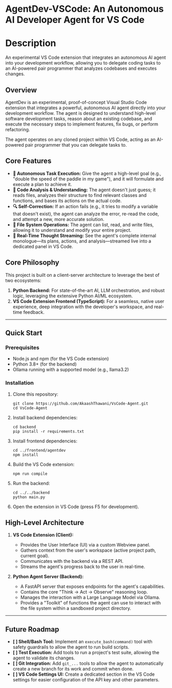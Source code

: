 # AgentDev-VSCode: An Autonomous AI Developer Agent for VS Code

# Description

An experimental VS Code extension that integrates an autonomous AI agent into your development workflow, allowing you to delegate coding tasks to an AI-powered pair programmer that analyzes codebases and executes changes.

## Overview

AgentDev is an experimental, proof-of-concept Visual Studio Code extension that integrates a powerful, autonomous AI agent directly into your development workflow. The agent is designed to understand high-level software development tasks, reason about an existing codebase, and execute the necessary steps to implement features, fix bugs, or perform refactoring.

The agent operates on any cloned project within VS Code, acting as an AI-powered pair programmer that you can delegate tasks to.

## Core Features

-   **🤖 Autonomous Task Execution:** Give the agent a high-level goal (e.g., "double the speed of the paddle in my game"), and it will formulate and execute a plan to achieve it.
-   **🧠 Code Analysis & Understanding:** The agent doesn't just guess; it reads files, analyzes their structure to find relevant classes and functions, and bases its actions on the actual code.
-   **🔍 Self-Correction:** If an action fails (e.g., it tries to modify a variable that doesn't exist), the agent can analyze the error, re-read the code, and attempt a new, more accurate solution.
-   **📄 File System Operations:** The agent can list, read, and write files, allowing it to understand and modify your entire project.
-   **💬 Real-Time Thought Streaming:** See the agent's complete internal monologue—its plans, actions, and analysis—streamed live into a dedicated panel in VS Code.

## Core Philosophy

This project is built on a client-server architecture to leverage the best of two ecosystems:

1.  **Python Backend:** For state-of-the-art AI, LLM orchestration, and robust logic, leveraging the extensive Python AI/ML ecosystem.
2.  **VS Code Extension Frontend (TypeScript):** For a seamless, native user experience, deep integration with the developer's workspace, and real-time feedback.

---

## Quick Start

### Prerequisites

- Node.js and npm (for the VS Code extension)
- Python 3.8+ (for the backend)
- Ollama running with a supported model (e.g., llama3.2)

### Installation

1. Clone this repository:
   ```
   git clone https://github.com/AkaashThawani/VsCode-Agent.git
   cd VsCode-Agent
   ```

2. Install backend dependencies:
   ```
   cd backend
   pip install -r requirements.txt
   ```

3. Install frontend dependencies:
   ```
   cd ../frontend/agentdev
   npm install
   ```

4. Build the VS Code extension:
   ```
   npm run compile
   ```

5. Run the backend:
   ```
   cd ../../backend
   python main.py
   ```

6. Open the extension in VS Code (press F5 for development).

## High-Level Architecture

1.  **VS Code Extension (Client):**
    *   Provides the User Interface (UI) via a custom Webview panel.
    *   Gathers context from the user's workspace (active project path, current goal).
    *   Communicates with the backend via a REST API.
    *   Streams the agent's progress back to the user in real-time.

2.  **Python Agent Server (Backend):**
    *   A FastAPI server that exposes endpoints for the agent's capabilities.
    *   Contains the core "Think -> Act -> Observe" reasoning loop.
    *   Manages the interaction with a Large Language Model via Ollama.
    *   Provides a "Toolkit" of functions the agent can use to interact with the file system within a sandboxed project directory.

---

## Future Roadmap

-   **[ ] Shell/Bash Tool:** Implement an `execute_bash(command)` tool with safety guardrails to allow the agent to run build scripts.
-   **[ ] Test Execution:** Add tools to run a project's test suite, allowing the agent to validate its changes.
-   **[ ] Git Integration:** Add `git_...` tools to allow the agent to automatically create a new branch for its work and commit when done.
-   **[ ] VS Code Settings UI:** Create a dedicated section in the VS Code settings for easier configuration of the API key and other parameters.
